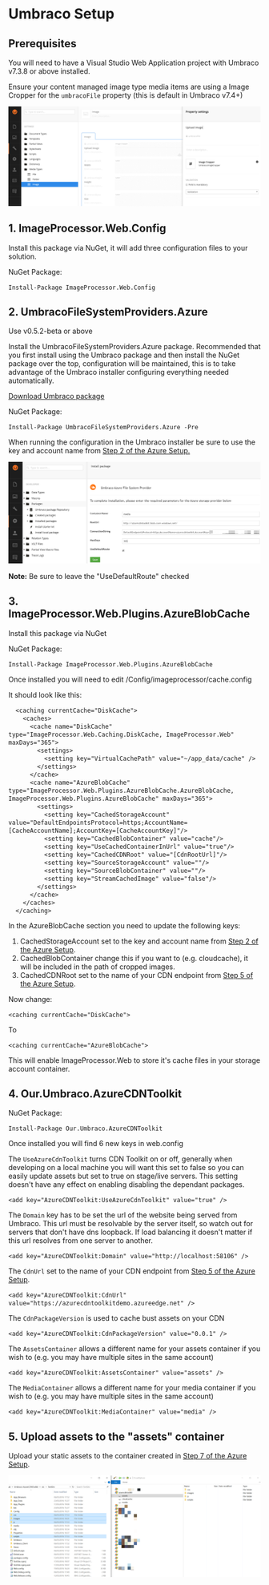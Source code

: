 # Umbraco Setup #

## Prerequisites ##

You will need to have a Visual Studio Web Application project with Umbraco v7.3.8 or above installed.

Ensure your content managed image type media items are using a Image Cropper for the `umbracoFile` property (this is default in Umbraco v7.4+)

![Image Type Cropper](images/image-type-cropper.png)

## 1. ImageProcessor.Web.Config ##

Install this package via NuGet, it will add three configuration files to your solution.

NuGet Package:

	Install-Package ImageProcessor.Web.Config  

## 2. UmbracoFileSystemProviders.Azure ##

Use v0.5.2-beta or above

Install the UmbracoFileSystemProviders.Azure package. Recommended that you first install using the Umbraco package and then install the NuGet package over the top, configuration will be maintained, this is to take advantage of the Umbraco installer configuring everything needed automatically.

[Download Umbraco package](https://our.umbraco.org/projects/collaboration/umbracofilesystemprovidersazure/)

NuGet Package:

	Install-Package UmbracoFileSystemProviders.Azure -Pre  

When running the configuration in the Umbraco installer be sure to use the key and account name from [Step 2 of the Azure Setup.](Azure-Setup.md)
    
![Installing Umbraco File System Providers](images/umbraco-azure-filesystem-provider-install.png)

**Note:** Be sure to leave the "UseDefaultRoute" checked

## 3. ImageProcessor.Web.Plugins.AzureBlobCache

Install this package via NuGet

NuGet Package:

    Install-Package ImageProcessor.Web.Plugins.AzureBlobCache

Once installed you will need to edit /Config/imageprocessor/cache.config

It should look like this:

	  <caching currentCache="DiskCache">
	    <caches>
	      <cache name="DiskCache" type="ImageProcessor.Web.Caching.DiskCache, ImageProcessor.Web" maxDays="365">
	        <settings>
	          <setting key="VirtualCachePath" value="~/app_data/cache" />
	        </settings>
	      </cache>
	      <cache name="AzureBlobCache" type="ImageProcessor.Web.Plugins.AzureBlobCache.AzureBlobCache, ImageProcessor.Web.Plugins.AzureBlobCache" maxDays="365">
	        <settings>
	          <setting key="CachedStorageAccount" value="DefaultEndpointsProtocol=https;AccountName=[CacheAccountName];AccountKey=[CacheAccountKey]"/>
	          <setting key="CachedBlobContainer" value="cache"/>
	          <setting key="UseCachedContainerInUrl" value="true"/>
	          <setting key="CachedCDNRoot" value="[CdnRootUrl]"/>
	          <setting key="SourceStorageAccount" value=""/>
	          <setting key="SourceBlobContainer" value=""/>
	          <setting key="StreamCachedImage" value="false"/>
	        </settings>
	      </cache>
	    </caches>
	  </caching>

In the AzureBlobCache section you need to update the following keys:

1. CachedStorageAccount set to the key and account name from [Step 2 of the Azure Setup](Azure-Setup.md).
2. CachedBlobContainer change this if you want to (e.g. cloudcache), it will be included in the path of cropped images.
3. CachedCDNRoot set to the name of your CDN endpoint from [Step 5 of the Azure Setup](Azure-Setup.md).

Now change:

	<caching currentCache="DiskCache">

To

	<caching currentCache="AzureBlobCache">

This will enable ImageProcessor.Web to store it's cache files in your storage account container.

## 4. Our.Umbraco.AzureCDNToolkit ##

NuGet Package:

    Install-Package Our.Umbraco.AzureCDNToolkit

Once installed you will find 6 new keys in web.config

The `UseAzureCdnToolkit` turns CDN Toolkit on or off, generally when developing on a local machine you will want this set to false so you can easily update assets but set to true on stage/live servers. This setting doesn't have any effect on enabling disabling the dependant packages.

    <add key="AzureCDNToolkit:UseAzureCdnToolkit" value="true" />

The `Domain` key has to be set the url of the website being served from Umbraco. This url must be resolvable by the server itself, so watch out for servers that don't have dns loopback. If load balancing it doesn't matter if this url resolves from one server to another.

    <add key="AzureCDNToolkit:Domain" value="http://localhost:58106" />

The `CdnUrl` set to the name of your CDN endpoint from [Step 5 of the Azure Setup](Azure-Setup.md).

    <add key="AzureCDNToolkit:CdnUrl" value="https://azurecdntoolkitdemo.azureedge.net" />

The `CdnPackageVersion` is used to cache bust assets on your CDN

    <add key="AzureCDNToolkit:CdnPackageVersion" value="0.0.1" />

The `AssetsContainer` allows a different name for your assets container if you wish to (e.g. you may have multiple sites in the same account)

    <add key="AzureCDNToolkit:AssetsContainer" value="assets" />

The `MediaContainer` allows a different name for your media container if you wish to (e.g. you may have multiple sites in the same account)

    <add key="AzureCDNToolkit:MediaContainer" value="media" />

## 5. Upload assets to the "assets" container

Upload your static assets to the container created in [Step 7 of the Azure Setup](Azure-Setup.md).

![Upload assets](images/upload-assets.png)
